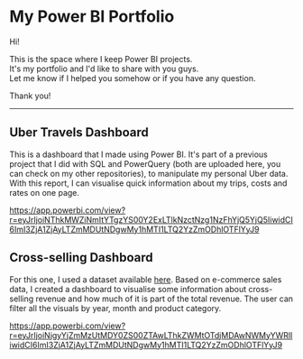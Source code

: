 # My Power BI Portfolio

Hi!  

This is the space where I keep Power BI projects.  
It's my portfolio and I'd like to share with you guys.  
Let me know if I helped you somehow or if you have any question.  
  
Thank you!

-----

## Uber Travels Dashboard

This is a dashboard that I made using Power BI. It's part of a previous project that I did with SQL and PowerQuery (both are uploaded here, you can check on my other repositories), to manipulate my personal Uber data. With this report, I can visualise quick information about my trips, costs and rates on one page.

https://app.powerbi.com/view?r=eyJrIjoiNThkMWZiNmItYTgzYS00Y2ExLTlkNzctNzg1NzFhYjQ5YjQ5IiwidCI6ImI3ZjA1ZjAyLTZmMDUtNDgwMy1hMTI1LTQ2YzZmODhlOTFlYyJ9

## Cross-selling Dashboard

For this one, I used a dataset available [here](https://www.kaggle.com/datasets/olistbr/brazilian-ecommerce). Based on e-commerce sales data, I created a dashboard to visualise some information about cross-selling revenue and how much of it is part of the total revenue. The user can filter all the visuals by year, month and product category.

https://app.powerbi.com/view?r=eyJrIjoiNjgyYjZmMzUtMDY0ZS00ZTAwLThkZWMtOTdjMDAwNWMyYWRlIiwidCI6ImI3ZjA1ZjAyLTZmMDUtNDgwMy1hMTI1LTQ2YzZmODhlOTFlYyJ9
